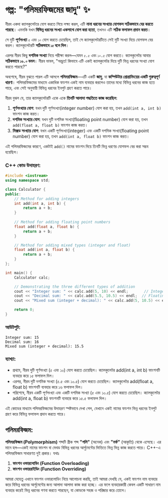 # গল্প: "পলিমরফিজমের জাদু" ✨

নীরব একদা ক্যালকুলেটরে যোগ করতে গিয়ে লক্ষ্য করল, এটি **নানা ধরনের সংখ্যার যোগফল সঠিকভাবে বের করতে পারছে**। এমনকি যখন **বিভিন্ন ধরনের সংখ্যা একসাথে যোগ করা হতো**, তখনও এটি **সঠিক ফলাফল প্রদান করত**।

সে দুটি **পূর্ণসংখ্যা** `৫` এবং `১০` যোগ করতে চেয়েছিল, তাই সে ক্যালকুলেটরটিতে সেই দুটি সংখ্যা দিয়ে যোগফল বের করল। ক্যালকুলেটরটি **সঠিকভাবে `১৫` বলে দিল**।  

এরপর নীরব কিছু **দশমিক সংখ্যা** নিয়ে পরীক্ষা করল—যেমন `৫.৫` এবং `১০.৫` যোগ করতে। ক্যালকুলেটর আবার **সঠিকভাবে `১৬.০` বলল**। নীরব ভাবল, "অদ্ভুত! কিভাবে এটি একই ক্যালকুলেটর দিয়ে দুটি ভিন্ন ধরনের সংখ্যা যোগ করতে পারছে?"

অবশেষে, নীরব বুঝতে পারল এটি আসলে **পলিমরফিজম**—এটি একটি **জাদু**, যা **কম্পিউটার প্রোগ্রামিংয়ের একটি গুরুত্বপূর্ণ ধারণা**। পলিমরফিজমের মাধ্যমে একাধিক ফাংশন একই নাম ব্যবহার করলেও তাদের মধ্যে বিভিন্ন ধরনের কাজ হতে পারে, এবং সেই অনুযায়ী বিভিন্ন ধরনের ইনপুট গ্রহণ করতে পারে।

নীরব বুঝল যে, তার ক্যালকুলেটরটি একে একে **তিনটি আলাদা পদ্ধতিতে কাজ করেছিল**:

1. **পূর্ণসংখ্যার যোগ**: যখন দুটি পূর্ণসংখ্যা(integer number) যোগ করা হয়, তখন `add(int a, int b)` ফাংশন কাজ করত।
2. **দশমিক সংখ্যার যোগ**: যখন দুটি দশমিক সংখ্যা(floating point number) যোগ করা হয়, তখন `add(float a, float b)` ফাংশন কাজ করত।
3. **মিক্সড সংখ্যার যোগ**: যখন একটি পূর্ণসংখ্যা(integer) এবং একটি দশমিক সংখ্যা(floating point number) যোগ করা হয়, তখন `add(int a, float b)` ফাংশন কাজ করত।

এই পলিমরফিজমের কারণে, একটাই `add()` নামের ফাংশন দিয়ে তিনটি ভিন্ন ধরণের যোগফল বের করা সম্ভব হয়েছিল।

### C++ কোড উদাহরণ:

```cpp
#include <iostream>
using namespace std;

class Calculator {
public:
    // Method for adding integers
    int add(int a, int b) {
        return a + b;
    }
    
    // Method for adding floating point numbers
    float add(float a, float b) {
        return a + b;
    }

    // Method for adding mixed types (integer and float)
    float add(int a, float b) {
        return a + b;
    }
};

int main() {
    Calculator calc;

    // Demonstrating the three different types of addition
    cout << "Integer sum: " << calc.add(5, 10) << endl;       // Integer addition
    cout << "Decimal sum: " << calc.add(5.5, 10.5) << endl;  // Floating point number addition
    cout << "Mixed sum (integer + decimal): " << calc.add(5, 10.5) << endl; // Mixed addition

    return 0;
}
```
### আউটপুট:

```
Integer sum: 15
Decimal sum: 16
Mixed sum (integer + decimal): 15.5
```
### ব্যাখ্যা:
* প্রথমে, নীরব দুটি পূর্ণসংখ্যা (৫ এবং ১০) যোগ করতে চেয়েছিল। ক্যালকুলেটর add(int a, int b) ফাংশনটি ব্যবহার করে ১৫ ফলাফল দিল।
* এরপর, নীরব দুটি দশমিক সংখ্যা (৫.৫ এবং ১০.৫) যোগ করতে চেয়েছিল। ক্যালকুলেটর add(float a, float b) ফাংশনটি ব্যবহার করে ১৬ ফলাফল দিল।
* পরিশেষে, নীরব একটি পূর্ণসংখ্যা এবং একটি দশমিক সংখ্যা (৫ এবং ১০.৫) যোগ করতে চেয়েছিল। ক্যালকুলেটর add(int a, float b) ফাংশনটি ব্যবহার করে ১৫.৫ ফলাফল দিল।

এই কোডের মাধ্যমে পলিমরফিজমের উদাহরণ স্পষ্টভাবে দেখা গেল, যেখানে একই নামের ফাংশন ভিন্ন ধরনের ইনপুট গ্রহণ করে বিভিন্ন ফলাফল প্রদান করতে পারে।

## পলিমরফিজম:
**পলিমরফিজম (Polymorphism)** শব্দটি গ্রীক শব্দ **"পলি"** (অনেক) এবং **"মর্ফ"** (আকৃতি) থেকে এসেছে। এর মানে হল—একই নামের ফাংশন বা মেথড বিভিন্ন ধরনের আর্গুমেন্টের ভিত্তিতে ভিন্ন ভিন্ন কাজ করতে পারে। C++-এ পলিমরফিজম সাধারণত দুই প্রকার। যথাঃ 
1. **ফাংশন ওভারলোডিং (Function Overloading)**
2. **ফাংশন ওভাররাইডিং (Function Overriding)**

আমরা যেহেতু এখানে ফাংশন ওভারলোডিং নিয়ে আলোচনা করছি, তাই আমরা দেখছি যে, একই ফাংশন নাম ব্যবহার করে বিভিন্ন ধরনের আর্গুমেন্টের জন্য আলাদা আলাদা কাজ করা হচ্ছে। এর ফলে ব্যবহারকারী কেবল একটি সাধারণ নাম ব্যবহার করেই ভিন্ন ধরনের গণনা করতে পারছেন, যা কোডকে সহজ ও পরিষ্কার করে তোলে।
